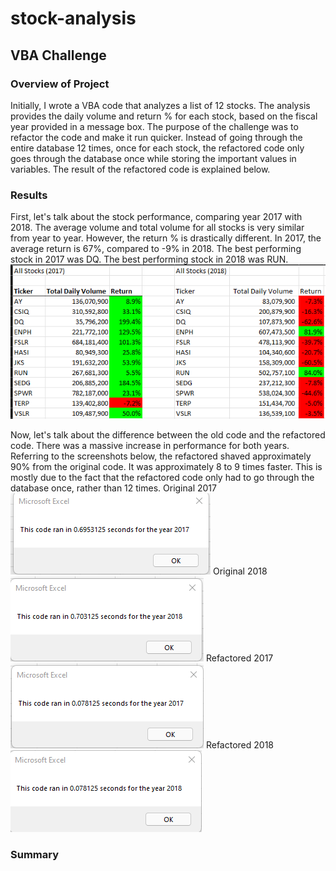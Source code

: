 # stock-analysis
## VBA Challenge

### Overview of Project
Initially, I wrote a VBA code that analyzes a list of 12 stocks. The analysis provides the daily volume and return % for each stock, based on the fiscal year provided in a message box. The purpose of the challenge was to refactor the code and make it run quicker. Instead of going through the entire database 12 times, once for each stock, the refactored code only goes through the database once while storing the important values in variables. The result of the refactored code is explained below.

### Results
First, let's talk about the stock performance, comparing year 2017 with 2018. The average volume and total volume for all stocks is very similar from year to year. However, the return % is drastically different. In 2017, the average return is 67%, compared to -9% in 2018. The best performing stock in 2017 was DQ. The best performing stock in 2018 was RUN.
![](https://github.com/mpfraser7/stock-analysis/blob/main/Stock%20Performance%20Comparison.png)



Now, let's talk about the difference between the old code and the refactored code. There was a massive increase in performance for both years. Referring to the screenshots below, the refactored shaved approximately 90% from the original code. It was approximately 8 to 9 times faster. This is mostly due to the fact that the refactored code only had to go through the database once, rather than 12 times.
Original 2017
![](https://github.com/mpfraser7/stock-analysis/blob/main/Original%202017.png)
Original 2018
![](https://github.com/mpfraser7/stock-analysis/blob/main/Original%202018.png)
Refactored 2017
![](https://github.com/mpfraser7/stock-analysis/blob/main/2017%20Refactored.png)
Refactored 2018
![](https://github.com/mpfraser7/stock-analysis/blob/main/2018%20Refactored.png)
### Summary
